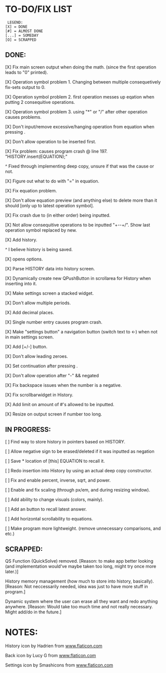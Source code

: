 # TO-DO/FIX LIST
     LEGEND:
    [X] = DONE
    [#] = ALMOST DONE
    [...] = SOMEDAY
	[O] = SCRAPPED

## DONE:

 [X] Fix main screen output when doing the math. (since the first operation leads to "0" printed).
 
 [X] Operation symbol problem 1. Changing between multiple consequetively fix-sets output to 0.
 
 [X] Operation symbol problem 2. first operation messes up eqation when putting 2 consequitive operations.
 
 [X] Operation symbol problem 3. using "*" or "/" after other operation causes problems.
 
 [X] Don't input/remove excessive/hanging operation from equation when pressing <Enter>.
 
 [X] Don't allow operation to be inserted first.
 
 [X] Fix problem: <Enter> causes program crash @ line 197. "HISTORY.insert(EQUATION);"
 
  ^  Fixed through implementing deep copy, unsure if that was the cause or not.
  
 [X] Figure out what to do with "=" in equation.
 
 [X] Fix <BACKSPACE> equation problem.
 
 [X] Don't allow equation preview (and anything else) to delete more than it should [only up to latest operation symbol].
 
 [X] Fix crash due to <Backspace> <Delete> (in either order) being inputted.
 
 [X] Not allow consequitive operations to be inputted "+--+/". Show last operation symbol replaced by new.
 
 [X] Add history.
 
  ^  I believe history is being saved.
 
 [X] <ESCAPE> opens options.
 
 [X] Parse HISTORY data into history screen.
 
 [X] Dynamically create new QPushButton in scrollarea for History when inserting into it.
 
 [X] Make settings screen a stacked widget.
 
 [X] Don't allow multiple periods.
 
 [X] Add decimal places.
 
 [X] Single number entry causes program crash.
 
 [X] Make "settings button" a navigation button (switch text to <-) when not in main settings screen.
 
 [X] Add [+/-] button.
 
 [X] Don't allow leading zeroes.
 
 [X] Set continuation after pressing <ENTER>.

 [X] Don't allow operation after "-" && negated
 
 [X] Fix backspace issues when the number is a negative.
 
 [X] Fix scrollbarwidget in History.
 
 [X] Add limit on amount of #'s allowed to be inputted.
 
 [X] Resize on output screen if number too long.
 
## IN PROGRESS:
   
 [ ] Find way to store history in pointers based on HISTORY.
   
 [ ] Allow negative sign to be erased/deleted if it was inputted as negation
   
 [ ] Save * location of [this] EQUATION to recall it.
    
 [ ] Redo insertion into History by using an actual deep copy constructor.
   
 [ ] Fix and enable percent, inverse, sqrt, and power.
 
 [ ] Enable and fix scaling (through px/em, and during resizing window).
 
 [ ] Add ability to change visuals (colors, mainly).
 
 [ ] Add an <ans> button to recall latest answer.
 
 [ ] Add horizontal scrollability to equations.
 
 [ ] Make program more lightweight. (remove unnecessary comparisons, and etc.)
   
## SCRAPPED:

 QS Function (QuickSolve) removed. [Reason: to make app better looking (and implementation would've maybe taken too long, might try once more later.)]
 
 History memory management (how much to store into history, basically). [Reason: Not neccessarily needed, idea was just to have more stuff in program.]

 Dynamic system where the user can erase all they want and redo anything anywhere. [Reason: Would take too much time and not really necessary. Might add/do in the future.]

# NOTES:

 History icon by Hadrien from www.flaticon.com
 
 Back icon by Lucy G from www.flaticon.com
 
 Settings icon by Smashicons from www.flaticon.com